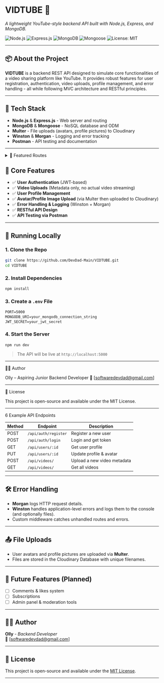 # VIDTUBE 🎥

_A lightweight YouTube-style backend API built with Node.js, Express, and MongoDB._

![Node.js](https://img.shields.io/badge/Node.js-339933?style=for-the-badge&logo=nodedotjs&logoColor=white)
![Express.js](https://img.shields.io/badge/Express.js-000000?style=for-the-badge&logo=express&logoColor=white)
![MongoDB](https://img.shields.io/badge/MongoDB-4EA94B?style=for-the-badge&logo=mongodb&logoColor=white)
![Mongoose](https://img.shields.io/badge/Mongoose-880000?style=for-the-badge&logo=mongoose&logoColor=white)
![License: MIT](https://img.shields.io/badge/License-MIT-yellow.svg?style=for-the-badge)

---

## 📦 About the Project

**VIDTUBE** is a backend REST API designed to simulate core functionalities of a video sharing platform like YouTube. It provides robust features for user registration, authentication, video uploads, profile management, and error handling - all while following MVC architecture and RESTful principles.

---

## 🚀 Tech Stack

- **Node.js** & **Express.js** - Web server and routing
- **MongoDB** & **Mongoose** - NoSQL database and ODM
- **Multer** - File uploads (avatars, profile pictures) to Cloudinary
- **Winston** & **Morgan** - Logging and error tracking
- **Postman** - API testing and documentation

---

<details>

<summary>🌟 Featured Routes</summary>

![User-Routes](./previews/Login-Route.png)
![User-Routes](./previews/Logout-Route.png)
![User-Routes](./previews/Register-Route.png)
![User-Routes](./previews/Regiser-Validation.png)
![User-Routes](./previews/Refresh-Token-Route.png)
![User-Routes](./previews/Update-Account-Route.png)

</details>

<!---->
<!-- ## 📁 Project Structure (MVC) -->
<!---->
<!-- ``` -->
<!-- VIDTUBE/ -->
<!-- │ -->
<!-- ├── config/              ──┐ -->
<!-- │   └── db.js               # Database connection setup -->
<!-- │   └── logger.js           # Winston logging configuration -->
<!-- │ -->
<!-- ├── controllers/         ──┐ -->
<!-- │   └── auth.controller.js  # Auth logic -->
<!-- │   └── video.controller.js # Video logic -->
<!-- │   └── user.controller.js  # User profile logic -->
<!-- │ -->
<!-- ├── middleware/          ──┐ -->
<!-- │   └── authMiddleware.js   # JWT validation -->
<!-- │   └── errorHandler.js     # Global error handler -->
<!-- │ -->
<!-- ├── models/              ──┐ -->
<!-- │   └── User.js             # User schema -->
<!-- │   └── Video.js            # Video schema -->
<!-- │ -->
<!-- ├── routes/              ──┐ -->
<!-- │   └── auth.routes.js      # Auth routes -->
<!-- │   └── video.routes.js     # Video routes -->
<!-- │   └── user.routes.js      # User routes -->
<!-- │ -->
<!-- ├── uploads/             ──┐ -->
<!-- │   └── avatars/            # Uploaded profile pictures -->
<!-- │ -->
<!-- ├── utils/               ──┐ -->
<!-- │   └── generateToken.js    # JWT helper -->
<!-- │ -->
<!-- ├── .env                   # Environment variables -->
<!-- ├── app.js                 # App entry point -->
<!-- └── README.md              # Project documentation -->
<!-- ``` -->

## <!---->

## 🔐 Core Features

- ✅ **User Authentication** (JWT-based)
- ✅ **Video Uploads** (Metadata only, no actual video streaming)
- ✅ **User Profile Management**
- ✅ **Avatar/Profile Image Upload** (via Multer then uploaded to Cloudinary)
- ✅ **Error Handling & Logging** (Winston + Morgan)
- ✅ **RESTful API Design**
- ✅ **API Testing via Postman**

---

## 🧪 Running Locally

### 1. Clone the Repo

```bash
git clone https://github.com/DevDad-Main/VIDTUBE.git
cd VIDTUBE
```

### 2. Install Dependencies

```bash
npm install
```

### 3. Create a `.env` File

```env
PORT=5000
MONGODB_URI=your_mongodb_connection_string
JWT_SECRET=your_jwt_secret
```

### 4. Start the Server

```bash
npm run dev
```

> The API will be live at `http://localhost:5000`

---

🧑‍💻 Author

Olly – Aspiring Junior Backend Developer
📧 [softwaredevdad@gmail.com]

---

📃 License

This project is open-source and available under the MIT License.

---

6 Example API Endpoints

| Method | Endpoint             | Description                 |
| ------ | -------------------- | --------------------------- |
| POST   | `/api/auth/register` | Register a new user         |
| POST   | `/api/auth/login`    | Login and get token         |
| GET    | `/api/users/:id`     | Get user profile            |
| PUT    | `/api/users/:id`     | Update profile & avatar     |
| POST   | `/api/videos/`       | Upload a new video metadata |
| GET    | `/api/videos/`       | Get all videos              |

---

## 🛠️ Error Handling

- **Morgan** logs HTTP request details.
- **Winston** handles application-level errors and logs them to the console (and optionally files).
- Custom middleware catches unhandled routes and errors.

---

## 📤 File Uploads

- User avatars and profile pictures are uploaded via **Multer**.
- Files are stored in the Cloudinary Database with unique filenames.

---

## 📌 Future Features (Planned)

- [ ] Comments & likes system
- [ ] Subscriptions
- [ ] Admin panel & moderation tools

---

## 🧑‍💻 Author

**Olly** - _Backend Developer_  
📨 [softwaredevdad@gmail.com]

---

## 🪪 License

This project is open-source and available under the [MIT License](LICENSE).

---
